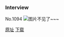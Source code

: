 ### Interview
No.1094
![图片不见了~~~](https://imgs.xkcd.com/comics/interview.png)

[原址](https://xkcd.com//1094) [下载](https://imgs.xkcd.com/comics/interview.png)

